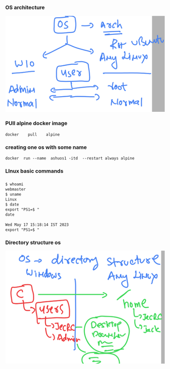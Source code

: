 ##
### OS architecture 

<img src="os.png">

### PUll alpine docker image

```
docker    pull    alpine 
```

### creating one os with some name 

```
docker  run --name  ashuos1 -itd  --restart always alpine
```

### LInux basic commands 

### 

```
$ whoami
webmaster
$ uname
Linux
$ date
export "PS1=$ "
date

Wed May 17 15:18:14 IST 2023
export "PS1=$ "

```

### Directory structure os 

<img src="os1.png">

